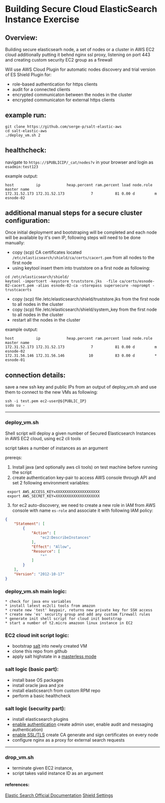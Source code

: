 # Building Secure Cloud ElasticSearch Instance Exercise


## Overview: 

Building secure elasticsearh node, a set of nodes or a cluster in AWS EC2 cloud
additionally putting it behnd nginx ssl proxy, listening on port 443   
and creating custom security EC2 group as a firewall

Will use AWS Cloud Plugin for automatic nodes discovery 
and trial version of ES Shield Plugin for:

* role-based authentication for https clients  
* audit for a connected clients
* encrypted communicaton between the nodes in the cluster 
* encrypted communicaton for external https clients 



##  example run: 

```shell
git clone https://github.com/serge-p/salt-elastic-aws 
cd salt-elastic-aws
./deploy_vm.sh 2 
```


## healthcheck:     

navigate to `https://$PUBLICIP/_cat/nodes?v` in your browser and 
login as `esadmin:test123` 


example output: 

```
host          ip            heap.percent ram.percent load node.role master name      
172.31.52.173 172.31.52.173            7          81 0.00 d         m      esnode-02 
```



## additional manual steps for a secure cluster configuration: 


Once initial deployment and bootstraping will be completed and each node will be available by it's own IP,
following steps will need to be done manually: 


* copy (scp) CA certificates located `/etc/elasticsearch/shield/ca/certs/cacert.pem` from all nodes to the first node 
* using keytool insert them into truststore on a first node as following:


```
cd /etc/elasticsearch/shield/
keytool -importcert -keystore truststore.jks  -file ca/certs/esnode-02-cacert.pem -alias esnode-02-ca -storepass supersecure -noprompt -trustcacerts

```

* copy (scp) file /etc/elasticsearch/shield/truststore.jks from the first node to all nodes in the cluster
* copy (scp) file /etc/elasticsearch/shield/system_key from the first node to all nodes in the cluster 
* restart all the nodes in the cluster


example output: 

```
host          ip            heap.percent ram.percent load node.role master name      
172.31.52.173 172.31.52.173            7          81 0.00 d         m      esnode-02 
172.31.56.146 172.31.56.146           10          83 0.00 d         *      esnode-01 
```


## connection details:     


save a new ssh key and public IPs  from an output of deploy_vm.sh 
and use them to connect to the new VMs as following: 

```
ssh -i test.pem ec2-user@${PUBLIC_IP}
sudo su - 
``` 


*** 


### deploy_vm.sh

Shell script will deploy a given number of Secured Elasticsearch Instances in AWS EC2 cloud, using ec2 cli tools  

script takes a number of instances as an argument


prereqs: 

1. Install java (and optionally aws cli tools) on test machine before running the script 
2. create authentication key-pair to access AWS console through API and set 2 following environment variables: 


```shell
 export AWS_ACCESS_KEY=XXXXXXXXXXXXXXXXXXXX
 export AWS_SECRET_KEY=XXXXXXXXXXXXXXXXXXXX
```

3. for ec2 auto-discovery, we need to create a new role in IAM from AWS console with name `es-role`  and associate it with following IAM policy:


```json
{
    "Statement": [
        {
            "Action": [
                "ec2:DescribeInstances"
            ],
            "Effect": "Allow",
            "Resource": [
                "*"
            ]
        }
    ],
    "Version": "2012-10-17"
}
```



### deploy_vm.sh main logic: 

~~~~
* check for java env variables 
* install latest ec2cli tools from amazon 
* create new 'test' keypair, returns new private key for SSH access  
* create new 'es' security group and add any custom firewall rules 
* generate init shell script for cloud init bootstrap 
* start a number of t2.micro amazoon linux instance in EC2 
~~~~



### EC2 cloud init script logic: 


* bootstrap [salt]() into newly created VM 
* clone this repo from github 
* apply salt highstate in a [masterless mode](https://docs.saltstack.com/en/latest/topics/tutorials/quickstart.html)


### salt logic (basic part): 

* install base OS packages 
* install oracle java and jce 
* install elasticsearch from custom RPM repo 
* perform a basic healthcheck 


### salt logic (security part): 


* install elasticsearch plugins    
* [enable authentication](https://www.elastic.co/guide/en/shield/current/enable-basic-auth.html) create admin user, enable audit and messaging authentication)  
* [enable SSL/TLS](https://www.elastic.co/guide/en/shield/current/ssl-tls.html) create CA generate and sign certificates on every node
* configure nginx as a proxy for external search requests   


*** 



### drop_vm.sh   

* terminate given EC2 instance, 
* script takes valid instance ID as an argument



#### references:


[Elastic Search Official Documentation](https://www.elastic.co/guide/en/elasticsearch/reference/current/index.html)
[Shield Settings](https://www.elastic.co/guide/en/shield/current/ref-shield-settings.html#ref-ssl-tls-setting)


